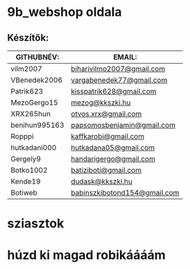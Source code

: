 # 9b_webshop oldala

## Készítők:

| GITHUBNÉV:	| EMAIL:  |
| ----------- | ------- |
vilm2007	|biharivilmo2007@gmail.com
VBenedek2006	|vargabenedek77@gmail.com
Patrik623	|kisspatrik628@gmail.com
MezoGergo15	|mezog@kkszki.hu
XRX265hun	| otvos.xrx@gmail.com
benihun995163	|papsomosbenjamin@gmail.com
Ropppi	|kaffkarobi@gmail.com
hutkadani000	|hutkadana05@gmail.com
Gergely9|	handarigergo@gmail.com
Botko1002	|batiziboti@gmail.com
Kende19	|dudask@kkszki.hu
Botiweb|	babinszkibotond154@gmail.com


# sziasztok
# húzd ki magad robikáááám
